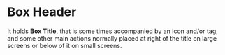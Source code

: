 # Box Header

It holds **Box Title**, that is some times accompanied by an icon and/or tag, and some other main actions normally placed at right of the title on large screens or below of it on small screens.
